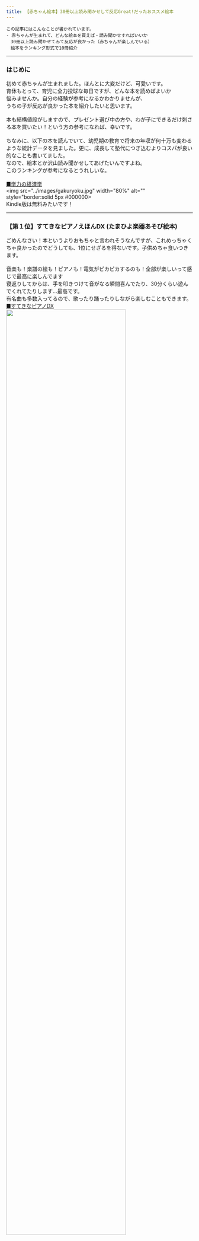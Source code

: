 ```yaml
---
title: 【赤ちゃん絵本】30冊以上読み聞かせして反応Great!だったおススメ絵本
---
```

<script async src="https://pagead2.googlesyndication.com/pagead/js/adsbygoogle.js?client=ca-pub-2844921131740253"
     crossorigin="anonymous"></script>
<!-- Global site tag (gtag.js) - Google Analytics -->
<script async src="https://www.googletagmanager.com/gtag/js?id=G-H1234VX5NE"></script>
<script>
  window.dataLayer = window.dataLayer || [];
  function gtag(){dataLayer.push(arguments);}
  gtag('js', new Date());

  gtag('config', 'G-H1234VX5NE');
</script>



```
この記事にはこんなことが書かれています。
- 赤ちゃんが生まれて、どんな絵本を買えば・読み聞かせすればいいか
　30冊以上読み聞かせてみて反応が良かった（赤ちゃんが楽しんでいる）
　絵本をランキング形式で10冊紹介
```

----
### はじめに
初めて赤ちゃんが生まれました。ほんとに大変だけど、可愛いです。<br>
育休もとって、育児に全力投球な毎日ですが、どんな本を読めばよいか<br>
悩みませんか。自分の経験が参考になるかわかりませんが、<br>
うちの子が反応が良かった本を紹介したいと思います。<br>
<br>
本も結構値段がしますので、プレゼント選び中の方や、わが子にできるだけ刺さる本を買いたい！という方の参考になれば、幸いです。<br>
<br>
ちなみに、以下の本を読んでいて、幼児期の教育で将来の年収が何十万も変わるような統計データを見ました。更に、成長して塾代につぎ込むよりコスパが良い的なことも書いてました。<br>
なので、絵本とか沢山読み聞かせしてあげたいんですよね。<br>
このランキングが参考になるとうれしいな。<br>
<br>
<a target="_blank" href="https://www.amazon.co.jp/%25E3%2580%258C%25E5%25AD%25A6%25E5%258A%259B%25E3%2580%258D%25E3%2581%25AE%25E7%25B5%258C%25E6%25B8%2588%25E5%25AD%25A6-%25E4%25B8%25AD%25E5%25AE%25A4%25E7%2589%25A7%25E5%25AD%2590-ebook/dp/B00ZTXKHQ0/ref=sr_1_1?__mk_ja_JP=%25E3%2582%25AB%25E3%2582%25BF%25E3%2582%25AB%25E3%2583%258A&amp;crid=2123X7J7C2BE4&amp;keywords=%25E5%25AD%25A6%25E5%258A%259B%25E3%2581%25AE%25E7%25B5%258C%25E6%25B8%2588%25E5%25AD%25A6&amp;qid=1703752356&amp;s=books&amp;sprefix=%25E5%25AD%25A6%25E5%258A%259B%25E3%2581%25AE%25E7%25B5%258C%25E6%25B8%2588%25E5%25AD%25A6%252Cstripbooks%252C151&amp;sr=1-1&_encoding=UTF8&tag=skup07-22&linkCode=ur2&linkId=13dcac2e454d0c1e2b78c65e0978af1d&camp=247&creative=1211">■学力の経済学</a><br>
<img src="../images/gakuryoku.jpg" width="80%" alt="" style="border:solid 5px #000000>
<br>
Kindle版は無料みたいです！
<br>

----
### 【第１位】すてきなピアノえほんDX (たまひよ楽器あそび絵本) <br>
ごめんなさい！本というよりおもちゃと言われそうなんですが、これめっちゃくちゃ良かったのでどうしても、1位にせざるを得ないです。子供めちゃ食いつきます。<br><br>
音楽も！楽譜の絵も！ピアノも！電気がピカピカするのも！全部が楽しいって感じで最高に楽しんでます<br>
寝返りしてからは、手を叩きつけて音がなる瞬間喜んでたり、30分くらい遊んでくれてたりします…最高です。<br>
有名曲も多数入ってるので、歌ったり踊ったりしながら楽しむこともできます。
<br>
<a target="_blank" href="https://www.amazon.co.jp/%25E3%2581%2599%25E3%2581%25A6%25E3%2581%258D%25E3%2581%25AA%25E3%2583%2594%25E3%2582%25A2%25E3%2583%258E%25E3%2581%2588%25E3%2581%25BB%25E3%2582%2593DX-%25E3%2581%259F%25E3%2581%25BE%25E3%2581%25B2%25E3%2582%2588%25E6%25A5%25BD%25E5%2599%25A8%25E3%2581%2582%25E3%2581%259D%25E3%2581%25B3%25E7%25B5%25B5%25E6%259C%25AC/dp/4828868739/ref=sr_1_1?__mk_ja_JP=%25E3%2582%25AB%25E3%2582%25BF%25E3%2582%25AB%25E3%2583%258A&amp;crid=22X6MWIL8TOON&amp;keywords=%25E3%2581%2599%25E3%2581%25A6%25E3%2581%258D%25E3%2581%25AA%25E3%2583%2594%25E3%2582%25A2%25E3%2583%258E%25E3%2581%2588%25E3%2581%25BB%25E3%2582%2593+DX&amp;qid=1703752551&amp;s=books&amp;sprefix=%25E3%2581%2599%25E3%2581%25A6%25E3%2581%258D%25E3%2581%25AA%25E3%2583%2594%25E3%2582%25A2%25E3%2583%258E%25E3%2581%2588%25E3%2581%25BB%25E3%2582%2593+dx%252Cstripbooks%252C223&amp;sr=1-1&_encoding=UTF8&tag=skup07-22&linkCode=ur2&linkId=36a58d9a7d8e6049dd2890a7f66fe24f&camp=247&creative=1211">■すてきなピアノDX</a>
<br>
<img src="../images/pianodx.jpg" width="80%"><br>
ちょっと、皿洗いしたいときとかも、これを置いてひかせておいて作業したり、助かってます。<br>
<br>
また、大人も楽しいんですよね。楽譜読めなくても番号がついてて弾けちゃうんですよ。<br>
子供がある程度大きくなっても楽しめると思っていて、0~5歳対象なので、コスパも良いと思います。<br>
<br>
この本以外にもピアノのおもちゃ絵本沢山あるんですけど、<br>
「速度調整機能」がついているのがいいなと思ってこれを買いました。
<br>
まだ今の月齢では無理ですが、大きくなってきてちょっと弾けるようになったときに、遅いテンポで練習とかできるとすごく自信がつくと思っています。<br><br>
自分もピアノやギター習っていたので、始めは速度遅くしてついていけるようになることが、上達の道だなと思っています。<br>
1個目から書きすぎましたが、それくらいおすすめです。<br><br>


----
### 【第２位】じゃあじゃあびりびり <br>
え。あの有名な赤ちゃん絵本「しましまぐるぐる」シリーズは？と言われそうですが、いろんな本がある中で総合的に実質1位（シンプルな読み聞かせの絵本として1位）と思っています。<br>
<br>
この本で、擬音語と物体（くるま、みず、紙）を紐づけることができると思っていて、しかもけっこう色鮮やかなんですよね。<br>
<br>
車のページが出てきたら、子供が手を伸ばしてでてきたら叩いたり興奮したりするのを見て、面白いんだなと伝わってきました。<br>
とにかく反応がある絵本です。<br>
<a target="_blank" href="https://www.amazon.co.jp/%25E3%2581%2598%25E3%2582%2583%25E3%2581%2582%25E3%2581%2598%25E3%2582%2583%25E3%2581%2582%25E3%2581%25B3%25E3%2582%258A%25E3%2581%25B3%25E3%2582%258A-%25E3%2581%25BE%25E3%2581%25A4%25E3%2581%2584%25E3%2581%25AE%25E3%2582%258A%25E3%2581%2593%25E3%2581%25AE%25E3%2581%2582%25E3%2581%258B%25E3%2581%25A1%25E3%2582%2583%25E3%2582%2593%25E3%2581%25AE%25E3%2581%25BB%25E3%2582%2593-%25E3%2581%25BE%25E3%2581%25A4%25E3%2581%2584-%25E3%2581%25AE%25E3%2582%258A%25E3%2581%2593/dp/4031024401/ref=sr_1_1?__mk_ja_JP=%25E3%2582%25AB%25E3%2582%25BF%25E3%2582%25AB%25E3%2583%258A&amp;crid=3MG3ZLJT66MLC&amp;keywords=%25E3%2581%2598%25E3%2582%2583%25E3%2581%2582%25E3%2581%2598%25E3%2582%2583%25E3%2581%2582%25E3%2581%25B3%25E3%2582%258A%25E3%2581%25B3%25E3%2582%258A&amp;qid=1703832400&amp;s=books&amp;sprefix=%25E3%2581%2598%25E3%2582%2583%25E3%2581%2582%25E3%2581%2598%25E3%2582%2583%25E3%2581%2582%25E3%2581%25B3%25E3%2582%258A%25E3%2581%25B3%25E3%2582%258A%252Cstripbooks%252C161&amp;sr=1-1&_encoding=UTF8&tag=skup07-22&linkCode=ur2&linkId=99cdb51930a2cac92be71cfc8c3d2ac6&camp=247&creative=1211">■じゃあじゃあびりびり (まついのりこのあかちゃんのほん) </a>
<br>
<img src="../images/book2.jpg" width="80%"><br>
<br>
あーとかうーを喋るようになったのが早かったような気がします。<br>
<br>
<br>

----
### 【第３位】しましまぐるぐる (いっしょにあそぼ) 0~2歳児向け 絵本 <br>
どの書店でも売っている人気絵本です。初めに買った本でよく吟味せずに買ったのですが、そのあと何冊か買った中でも未だに興味を引いている絵本です。<br>
<br>
色彩が豊かで、ページをめくるたびに興味を引くかんじがあります。<br>
100均でもよくコラボ商品が売られていたりして、本当に人気なんだなと思います。<br>
<br>
<a target="_blank" href="https://www.amazon.co.jp/%25E3%2581%2597%25E3%2581%25BE%25E3%2581%2597%25E3%2581%25BE%25E3%2581%2590%25E3%2582%258B%25E3%2581%2590%25E3%2582%258B-%25E3%2581%2584%25E3%2581%25A3%25E3%2581%2597%25E3%2582%2587%25E3%2581%25AB%25E3%2581%2582%25E3%2581%259D%25E3%2581%25BC-0-2%25E6%25AD%25B3%25E5%2585%2590%25E5%2590%2591%25E3%2581%2591-%25E7%25B5%25B5%25E6%259C%25AC-%25E6%259F%258F%25E5%258E%259F/dp/4052031113/ref=sr_1_1?__mk_ja_JP=%25E3%2582%25AB%25E3%2582%25BF%25E3%2582%25AB%25E3%2583%258A&amp;crid=3EZXBP8742I4V&amp;keywords=%25E3%2581%2597%25E3%2581%25BE%25E3%2581%2597%25E3%2581%25BE%25E3%2581%2590%25E3%2582%258B%25E3%2581%2590%25E3%2582%258B&amp;qid=1703832840&amp;s=books&amp;sprefix=%25E3%2581%2597%25E3%2581%25BE%25E3%2581%2597%25E3%2581%25BE%25E3%2581%2590%25E3%2582%258B%25E3%2581%2590%25E3%2582%258B%252Cstripbooks%252C174&amp;sr=1-1&_encoding=UTF8&tag=skup07-22&linkCode=ur2&linkId=34e66d45599d9109d72fd06bd941f21e&camp=247&creative=1211">しましまぐるぐる (いっしょにあそぼ) 0~2歳児向け 絵本</a>
<br>
<img src="../images/book3.jpg" width="80%"><br>
唯一の難点はちょっと重い・・・寝ころんで一緒に読んだりすると腕がつらいです（笑）<br>
実家に帰るときとかに2冊くらい絵本持っていきたいなと思うんですが、この本は重いので選ばれません。<br>
<br>
<br>

----
### 【第４位】だるまさんと (かがくいひろしのファーストブック 3) <br>
これも有名なだるまさんシリーズですが、シリーズ３のこの本が一番受けが良かった気がします。<br><br>
「だるまさんと・・・」と言って<br>
次のページで何かが起きる！<br>
という展開が続くのですが<br>
ずっと、にこにこしています。<br><br>
<a target="_blank" href="https://www.amazon.co.jp/%25E3%2581%25A0%25E3%2582%258B%25E3%2581%25BE%25E3%2581%2595%25E3%2582%2593%25E3%2581%25A8-%25E3%2581%258B%25E3%2581%258C%25E3%2581%258F%25E3%2581%2584%25E3%2581%25B2%25E3%2582%258D%25E3%2581%2597%25E3%2581%25AE%25E3%2583%2595%25E3%2582%25A1%25E3%2583%25BC%25E3%2582%25B9%25E3%2583%2588%25E3%2583%2596%25E3%2583%2583%25E3%2582%25AF-3-%25E3%2581%258B%25E3%2581%258C%25E3%2581%258F%25E3%2581%2584-%25E3%2581%25B2%25E3%2582%258D%25E3%2581%2597/dp/4893094521/ref=sr_1_1?__mk_ja_JP=%25E3%2582%25AB%25E3%2582%25BF%25E3%2582%25AB%25E3%2583%258A&amp;crid=2R70FC5V6Z51T&amp;keywords=%25E3%2581%25A0%25E3%2582%258B%25E3%2581%25BE%25E3%2581%2595%25E3%2582%2593%25E3%2581%25A8&amp;qid=1703836861&amp;sprefix=%25E3%2581%25A0%25E3%2582%258B%25E3%2581%25BE%25E3%2581%2595%25E3%2582%2593%25E3%2581%25A8%252Caps%252C171&amp;sr=8-1&_encoding=UTF8&tag=skup07-22&linkCode=ur2&linkId=1eb72b942e958161e6ccedeedaaefe0e&camp=247&creative=1211">■だるまさんと</a>
<br>
<img src="../images/book4.jpg" width="80%"><br>
<br>
<br>

----
### 【第５位】きんぎょが にげた (幼児絵本シリーズ) <br>
5カ月ごろに買ったんですが、もっと早く買えばよかった！<br>
ピンクのきんぎょが逃げるストーリーなんですが、色んな場面でどこにきんぎょがいるかを見つけるという楽しさがあるんですよね！<br>
<br>
うちの子は、まだ5カ月なのにストーリーを理解していて、ここ！ここ！と手をバンバン叩きます！これにはびっくりしました。<br>
<a target="_blank" href="https://www.amazon.co.jp/%25E3%2581%258D%25E3%2582%2593%25E3%2581%258E%25E3%2582%2587%25E3%2581%258C-%25E3%2581%25AB%25E3%2581%2592%25E3%2581%259F-%25E5%25B9%25BC%25E5%2585%2590%25E7%25B5%25B5%25E6%259C%25AC%25E3%2582%25B7%25E3%2583%25AA%25E3%2583%25BC%25E3%2582%25BA-%25E4%25BA%2594%25E5%2591%25B3-%25E5%25A4%25AA%25E9%2583%258E/dp/4834008991/ref=sr_1_1?__mk_ja_JP=%25E3%2582%25AB%25E3%2582%25BF%25E3%2582%25AB%25E3%2583%258A&amp;crid=2ZIFI2CNHI58E&amp;keywords=%25E3%2581%258D%25E3%2582%2593%25E3%2581%258E%25E3%2582%2587%25E3%2581%258C+%25E3%2581%25AB%25E3%2581%2592%25E3%2581%259F+%2528%25E5%25B9%25BC%25E5%2585%2590%25E7%25B5%25B5%25E6%259C%25AC%25E3%2582%25B7%25E3%2583%25AA%25E3%2583%25BC%25E3%2582%25BA%2529&amp;qid=1703836531&amp;sprefix=%25E3%2581%258D%25E3%2582%2593%25E3%2581%258E%25E3%2582%2587%25E3%2581%258C+%25E3%2581%25AB%25E3%2581%2592%25E3%2581%259F+%25E5%25B9%25BC%25E5%2585%2590%25E7%25B5%25B5%25E6%259C%25AC%25E3%2582%25B7%25E3%2583%25AA%25E3%2583%25BC%25E3%2582%25BA+%252Caps%252C274&amp;sr=8-1&_encoding=UTF8&tag=skup07-22&linkCode=ur2&linkId=7ce302969a994318d1a88a46a18c4db9&camp=247&creative=1211">■きんぎょが にげた (幼児絵本シリーズ)</a>
<br>
<img src="../images/book5.jpg" width="80%"><br>
誰かに読んでもらって、本の裏側から赤ちゃんの顔を見ると、ほんと目がいろんなところに動くんですよね！<br>
動体視力もよくなりそうです。<br>
<br>

----
### 【第６位】 だるまさんが<br>
第４位に設定した「だるまさんと」の別バージョンですが、これが1作目のシリーズで不動の人気があります。<br>
初めてにこって笑った絵本かもしれません。<br>
「だるまさんが・・・ぷぅ」というページがお気に入りになっています。毎回笑ってくれる（笑）<br>
<br>
<a target="_blank" href="https://www.amazon.co.jp/%25E3%2581%25A0%25E3%2582%258B%25E3%2581%25BE%25E3%2581%2595%25E3%2582%2593%25E3%2581%258C-%25E3%2581%258B%25E3%2581%258C%25E3%2581%258F%25E3%2581%2584-%25E3%2581%25B2%25E3%2582%258D%25E3%2581%2597/dp/4893094319/ref=sr_1_2?crid=26CD9CWYU57DC&amp;keywords=%25E3%2581%25A0%25E3%2582%258B%25E3%2581%25BE%25E3%2581%2595%25E3%2582%2593%25E3%2581%258C+%25E7%25B5%25B5%25E6%259C%25AC&amp;qid=1703837066&amp;sprefix=%25E3%2581%25A0%25E3%2582%258B%25E3%2581%25BE%25E3%2581%2595%25E3%2582%2593%25E3%2581%258C%252Caps%252C169&amp;sr=8-2&_encoding=UTF8&tag=skup07-22&linkCode=ur2&linkId=6196b2649a7eac69fcc7f360d8c50f11&camp=247&creative=1211">■だるまさんが</a>
<br>
<img src="../images/book6.jpg" width="80%"><br>
<br>
だるまさん「の」という本もるのですが、これはあまり受けなかったです。このランキングには出てきません。<br>
<br>

----
### 【第７位】Sassyのあかちゃんぬのえほん あーそーぼ <br>
これには何度助けられたかわかりません・・・<br>
布絵本なので、ベビーカーにつけたり、手持ちしています。軽いし洗えるし最高！<br>
<br>
レストランや電車など人目があるところにいるときに持っていくのですが、ぐずりが止みます！！！<br>
しかけが多くて、手指も器用になっている気がします。<br>
<br>
<a target="_blank" href="https://www.amazon.co.jp/Sassy%25E3%2581%25AE%25E3%2581%2582%25E3%2581%258B%25E3%2581%25A1%25E3%2582%2583%25E3%2582%2593%25E3%2581%25AC%25E3%2581%25AE%25E3%2581%2588%25E3%2581%25BB%25E3%2582%2593-%25E3%2581%2582%25E3%2583%25BC%25E3%2581%259D%25E3%2583%25BC%25E3%2581%25BC-%25E3%2583%2590%25E3%2583%25A9%25E3%2582%25A8%25E3%2583%2586%25E3%2582%25A3-ZOO/dp/4041078857/ref=sr_1_18?__mk_ja_JP=%25E3%2582%25AB%25E3%2582%25BF%25E3%2582%25AB%25E3%2583%258A&amp;crid=HSOYQPBHOSWJ&amp;keywords=%25E8%25B5%25A4%25E3%2581%25A1%25E3%2582%2583%25E3%2582%2593%25E7%25B5%25B5%25E6%259C%25AC&amp;qid=1703837366&amp;sprefix=%25E8%25B5%25A4%25E3%2581%25A1%25E3%2582%2583%25E3%2582%2593%25E7%25B5%25B5%25E6%259C%25AC%252Caps%252C165&amp;sr=8-18&_encoding=UTF8&tag=skup07-22&linkCode=ur2&linkId=50d32ac3476b14d7ff640afab1ea1363&camp=247&creative=1211">■Sassyのあかちゃんぬのえほん あーそーぼ</a>
<br>
<img src="../images/book7.jpg" width="80%"><br>
<br>
<br>

----
### 【第８位】まるまる ぽぽぽん (いっしょにあそぼ) 0~2歳児向け 絵 <br>
しましまぐるぐるが調子が良かったので、似たような絵本を買いました。<br>
しまぐるほどではないですが、これも注目してみています。<br>
ぽん！とかぷかぷかとか擬音語が多いんですよね、音の楽しさはこちらの本の方があると思います。<br>
<br>
<a target="_blank" href="https://www.amazon.co.jp/%25E3%2581%25BE%25E3%2582%258B%25E3%2581%25BE%25E3%2582%258B-%25E3%2581%25BD%25E3%2581%25BD%25E3%2581%25BD%25E3%2582%2593-%25E3%2581%2584%25E3%2581%25A3%25E3%2581%2597%25E3%2582%2587%25E3%2581%25AB%25E3%2581%2582%25E3%2581%259D%25E3%2581%25BC-0-2%25E6%25AD%25B3%25E5%2585%2590%25E5%2590%2591%25E3%2581%2591-%25E7%25B5%25B5%25E6%259C%25AC/dp/4052048067/ref=sr_1_145?__mk_ja_JP=%25E3%2582%25AB%25E3%2582%25BF%25E3%2582%25AB%25E3%2583%258A&amp;crid=HSOYQPBHOSWJ&amp;keywords=%25E8%25B5%25A4%25E3%2581%25A1%25E3%2582%2583%25E3%2582%2593%25E7%25B5%25B5%25E6%259C%25AC&amp;qid=1703837604&amp;sprefix=%25E8%25B5%25A4%25E3%2581%25A1%25E3%2582%2583%25E3%2582%2593%25E7%25B5%25B5%25E6%259C%25AC%252Caps%252C165&amp;sr=8-145&_encoding=UTF8&tag=skup07-22&linkCode=ur2&linkId=09779d7f6005529a51e3010c78abf728&camp=247&creative=1211">■まるまる ぽぽぽん (いっしょにあそぼ) 0~2歳児向け</a>
<br>
<img src="../images/book8.jpg" width="80%"><br>
<br>
<br>

----
### 【第９位】スライムぴぴぴ (0・1・2さいの絵本)  <br>
これは。。。個人的に好きというのもあるのですが、とにかく可愛いし、あかちゃんも色彩豊かな絵本に目を奪われています。<br>
最後のページが、他の絵本にないくらい大きくなるギミックがあって、これもわぁ！という表情を引き出してくれる絵本です。<br>
<br>
ベビザラスで、スライムのカバーオールを買ったので、これとセットで写真を撮りまくりました・・・（笑）
<br>
<a target="_blank" href="https://www.amazon.co.jp/%25E3%2582%25B9%25E3%2583%25A9%25E3%2582%25A4%25E3%2583%25A0%25E3%2581%25B4%25E3%2581%25B4%25E3%2581%25B4-0%25E3%2583%25BB1%25E3%2583%25BB2%25E3%2581%2595%25E3%2581%2584%25E3%2581%25AE%25E7%25B5%25B5%25E6%259C%25AC-%25E3%2582%25B9%25E3%2582%25AF%25E3%2582%25A6%25E3%2582%25A7%25E3%2582%25A2%25E3%2583%25BB%25E3%2582%25A8%25E3%2583%258B%25E3%2583%2583%25E3%2582%25AF%25E3%2582%25B9/dp/4757562667/ref=sr_1_1?__mk_ja_JP=%25E3%2582%25AB%25E3%2582%25BF%25E3%2582%25AB%25E3%2583%258A&amp;crid=2CRKLCFPI9MRQ&amp;keywords=%25E3%2582%25B9%25E3%2583%25A9%25E3%2582%25A4%25E3%2583%25A0%25E3%2581%25B4%25E3%2581%25B4%25E3%2581%25B4+%25E7%25B5%25B5%25E6%259C%25AC&amp;qid=1703839027&amp;s=books&amp;sprefix=%25E3%2582%25B9%25E3%2583%25A9%25E3%2582%25A4%25E3%2583%25A0%25E3%2581%25B4%25E3%2581%25B4%25E3%2581%25B4+%25E7%25B5%25B5%25E6%259C%25AC%252Cstripbooks%252C149&amp;sr=1-1&_encoding=UTF8&tag=skup07-22&linkCode=ur2&linkId=f66b9a8eba7f051cde9bd25dc3c1fd83&camp=247&creative=1211">■スライムぴぴぴ (0・1・2さいの絵本)</a>
<br>
<img src="../images/book9.jpg" width="80%"><br>
<br>
<br>

----
### 【第１０位】まるてん いろてん (0.1.2.えほん) <br>
内容はとにかく色と形と大きさを認識させることにフォーカスされています。<br>
すごくいいなと思ったのは、例えば、黄色と赤のまるが書いてあるページにオレンジのまるが登場します。こんな感じで、他の色んな色が登場してきていることです。<br>
<br>
つまり、黄色と赤を混ぜるとオレンジになるよね！って配色の捉え方ができるという点が素晴らしいなと思いました。<br>
<br>
<a target="_blank" href="https://www.amazon.co.jp/gp/product/4834081362/ref=ppx_od_dt_b_asin_title_s00?ie=UTF8&amp;psc=1&_encoding=UTF8&tag=skup07-22&linkCode=ur2&linkId=0056e850b58e1faab3018988d8d14ca1&camp=247&creative=1211">■まるてん いろてん (0.1.2.えほん) </a>
<br>
<img src="../images/book10.jpg" width="80%"><br>
<br>
<br>

----
### ランキングにはなかったけど <br>
素晴らしい絵本多いです。これはまたの機会に書きたいと思います。<br>
例えば以下の本は反応を確認しています。<br>
<br>
- だるまさんと<br>
- Sassyのちいくえほん いろいろ ぱっ<br>
- 松谷みよ子 あかちゃんの本「いないいないばあ」<br>
- はらぺこあおむし<br>
- おしくら・まんじゅう<br>
- ぴょーん (はじめてのぼうけん (1))<br>
- Hug Alborough, Jez<br>
- しろくまちゃんのほっとけーき (こぐまちゃんえほん)<br>
- おおきなかぶ (はじめてのめいさくしかけえほん)<br>
- しろくまのパンツ<br>
- まいごのたまご<br>
<br>
下の４つは、もうちょっと大きくなってから刺さりそうだなという予感もあります。<br>
また詳しく書きたいと思います。<br>
<br>
<br>


----

## [Mainページに戻る](https://kissshot-skup.github.io/webpage)
<!-- 
----
### 【第位】 <br>
<br>
<br>
<br>
<br>

<br>
<img src="../images/pianodx.jpg" width="80%"><br>
<br>
<br>

---- -->
